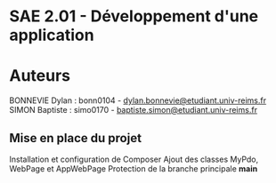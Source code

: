 # SAE 2.01 - Développement d'une application

# Auteurs
BONNEVIE Dylan : bonn0104 - dylan.bonnevie@etudiant.univ-reims.fr  
SIMON Baptiste : simo0170 - baptiste.simon@etudiant.univ-reims.fr

## Mise en place du projet
Installation et configuration de Composer
Ajout des classes MyPdo, WebPage et AppWebPage
Protection de la branche principale **main**
